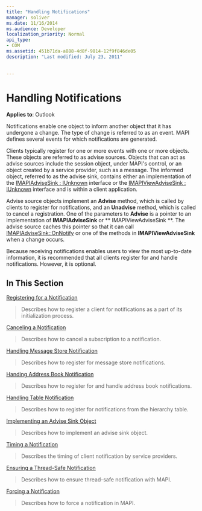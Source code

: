 ```yaml
---
title: "Handling Notifications"
manager: soliver
ms.date: 11/16/2014
ms.audience: Developer
localization_priority: Normal
api_type:
- COM
ms.assetid: 451b71da-a888-4d8f-9814-12f9f846de05
description: "Last modified: July 23, 2011"
 
 
---
```


# Handling Notifications

  
  
**Applies to**: Outlook 
  
Notifications enable one object to inform another object that it has undergone a change. The type of change is referred to as an event. MAPI defines several events for which notifications are generated. 
  
Clients typically register for one or more events with one or more objects. These objects are referred to as advise sources. Objects that can act as advise sources include the session object, under MAPI's control, or an object created by a service provider, such as a message. The informed object, referred to as the advise sink, contains either an implementation of the [IMAPIAdviseSink : IUnknown](imapiadvisesinkiunknown.md) interface or the [IMAPIViewAdviseSink : IUnknown](imapiviewadvisesinkiunknown.md) interface and is within a client application. 
  
Advise source objects implement an **Advise** method, which is called by clients to register for notifications, and an **Unadvise** method, which is called to cancel a registration. One of the parameters to **Advise** is a pointer to an implementation of **IMAPIAdviseSink** or ** IMAPIViewAdviseSink **. The advise source caches this pointer so that it can call [IMAPIAdviseSink::OnNotify](imapiadvisesink-onnotify.md) or one of the methods in **IMAPIViewAdviseSink** when a change occurs. 
  
Because receiving notifications enables users to view the most up-to-date information, it is recommended that all clients register for and handle notifications. However, it is optional.
  
## In This Section

[Registering for a Notification](registering-for-a-notification.md)
  
> Describes how to register a client for notifications as a part of its initialization process.
    
[Canceling a Notification](canceling-a-notification.md)
  
> Describes how to cancel a subscription to a notification.
    
[Handling Message Store Notification](handling-message-store-notification.md)
  
> Describes how to register for message store notifications.
    
[Handing Address Book Notification](handing-address-book-notification.md)
  
> Describes how to register for and handle address book notifications.
    
[Handling Table Notification](handling-table-notification.md)
  
> Describes how to register for notifications from the hierarchy table.
    
[Implementing an Advise Sink Object](implementing-an-advise-sink-object.md)
  
> Describes how to implement an advise sink object.
    
[Timing a Notification](timing-a-notification.md)
  
> Describes the timing of client notification by service providers.
    
[Ensuring a Thread-Safe Notification](ensuring-a-thread-safe-notification.md)
  
> Describes how to ensure thread-safe notification with MAPI.
    
[Forcing a Notification](forcing-a-notification.md)
  
> Describes how to force a notification in MAPI.
    


